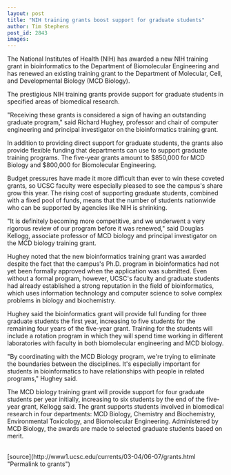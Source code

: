 ```yaml
---
layout: post
title: "NIH training grants boost support for graduate students"
author: Tim Stephens
post_id: 2843
images:
---
```


<p>
  The National Institutes of Health (NIH) has awarded a new NIH training grant in bioinformatics to the Department of Biomolecular Engineering and has renewed an existing training grant to the Department of Molecular, Cell, and Developmental Biology (MCD Biology).
</p>
<p>
  The prestigious NIH training grants provide support for graduate students in specified areas of biomedical research.<br>
</p>
<p>
  "Receiving these grants is considered a sign of having an outstanding graduate program," said Richard Hughey, professor and chair of computer engineering and principal investigator on the bioinformatics training grant.<br>
</p>
<p>
  In addition to providing direct support for graduate students, the grants also provide flexible funding that departments can use to support graduate training programs. The five-year grants amount to $850,000 for MCD Biology and $800,000 for Biomolecular Engineering.<br>
</p>
<p>
  Budget pressures have made it more difficult than ever to win these coveted grants, so UCSC faculty were especially pleased to see the campus's share grow this year. The rising cost of supporting graduate students, combined with a fixed pool of funds, means that the number of students nationwide who can be supported by agencies like NIH is shrinking.<br>
</p>
<p>
  "It is definitely becoming more competitive, and we underwent a very rigorous review of our program before it was renewed," said Douglas Kellogg, associate professor of MCD biology and principal investigator on the MCD biology training grant.<br>
</p>
<p>
  Hughey noted that the new bioinformatics training grant was awarded despite the fact that the campus's Ph.D. program in bioinformatics had not yet been formally approved when the application was submitted. Even without a formal program, however, UCSC's faculty and graduate students had already established a strong reputation in the field of bioinformatics, which uses information technology and computer science to solve complex problems in biology and biochemistry.<br>
</p>
<p>
  Hughey said the bioinformatics grant will provide full funding for three graduate students the first year, increasing to five students for the remaining four years of the five-year grant. Training for the students will include a rotation program in which they will spend time working in different laboratories with faculty in both biomolecular engineering and MCD biology.<br>
</p>
<p>
  "By coordinating with the MCD Biology program, we're trying to eliminate the boundaries between the disciplines. It's especially important for students in bioinformatics to have relationships with people in related programs," Hughey said.<br>
</p>
<p>
  The MCD biology training grant will provide support for four graduate students per year initially, increasing to six students by the end of the five-year grant, Kellogg said. The grant supports students involved in biomedical research in four departments: MCD Biology, Chemistry and Biochemistry, Environmental Toxicology, and Biomolecular Engineering. Administered by MCD Biology, the awards are made to selected graduate students based on merit.<br>
  <br>
</p>
[source](http://www1.ucsc.edu/currents/03-04/06-07/grants.html "Permalink to grants")
